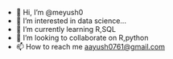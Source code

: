 - 👋 Hi, I’m @meyush0
- 👀 I’m interested in data science...
- 🌱 I’m currently learning R,SQL
- 💞️ I’m looking to collaborate on R,python
- 📫 How to reach me aayush0761@gmail.com

<!---
meyush0/meyush0 is a ✨ special ✨ repository because its `README.md` (this file) appears on your GitHub profile.
You can click the Preview link to take a look at your changes.
--->
